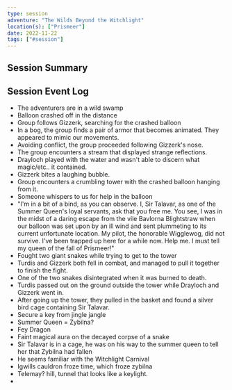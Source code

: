 ```yaml
---
type: session
adventure: "The Wilds Beyond the Witchlight"
location(s): ["Prismeer"]
date: 2022-11-22
tags: ["#session"]
---
```


## Session Summary

## Session Event Log

- The adventurers are in a wild swamp
- Balloon crashed off in the distance
- Group follows Gizzerk, searching for the crashed balloon
- In a bog, the group finds a pair of armor that becomes animated. They appeared to mimic our movements.
- Avoiding conflict, the group proceeded following Gizzerk's nose.
- The group encounters a stream that displayed strange reflections.
- Drayloch played with the water and wasn't able to discern what magic/etc.. it contained.
- Gizzerk bites a laughing bubble.
- Group encounters a crumbling tower with the crashed balloon hanging from it.
- Someone whispers to us for help in the balloon
- "I'm in a bit of a bind, as you can observe. I, Sir Talavar, as one of the Summer Queen's loyal servants, ask that you free me. You see, I was in the midst of a daring escape from the vile Bavlorna Blightstraw when our balloon was set upon by an ill wind and sent plummeting to its current unfortunate location. My pilot, the honorable Wigglewog, did not survive. I've been trapped up here for a while now. Help me. I must tell my queen of the fall of Prismeer!"
- Fought two giant snakes while trying to get to the tower
- Turdis and Gizzerk both fell in combat, and managed to pull it together to finish the fight.
- One of the two snakes disintegrated when it was burned to death.
- Turdis passed out on the ground outside the tower while Drayloch and Gizzerk went in.
- After going up the tower, they pulled in the basket and found a silver bird cage containing Sir Talavar.
- Secure a key from jingle jangle
- Summer Queen = Zybilna?
- Fey Dragon
- Faint magical aura on the decayed corpse of a snake
- Sir Talavar is in a cage, he was on his way to the summer queen to tell her that Zybilna had fallen
- He seems familiar with the Witchlight Carnival
- Igwills cauldron froze time, which froze zybilna
- Telemay? hill, tunnel that looks like a keylight.
- 
